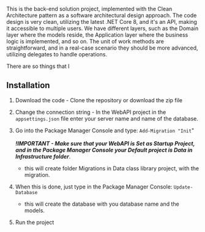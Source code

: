 This is the back-end solution project, implemented with the Clean Architecture pattern as a software architectural design approach. The code design is very clean, utilizing the latest .NET Core 8, and it's an API, making it accessible to multiple users. We have different layers, such as the Domain layer where the models reside, the Application layer where the business logic is implemented, and so on. The unit of work methods are straightforward, and in a real-case scenario they should be more advanced, utilizing delegates to handle operations.

There are so things that I 

## Installation

1.  Download the code - Clone the repository or download the zip file

2.  Change the connection string - In the WebAPI project in the ```appsettings.json``` file enter your server name 
    and name of the database.

3.  Go into the Package Manager Console and type: ```Add-Migration "Init```"
    <br />
    <br />
    ***!IMPORTANT - Make sure that your WebAPI is Set as Startup Project, and in the Package Manager Console your Default project is Data in Infrastructure folder***.
    - this will create folder Migrations in Data class library project, with the migration. 
      
4.  When this is done, just type in the Package Manager Console: ```Update-Database```
    - this will create the database with you database name and the models.
    
5.  Run the project
